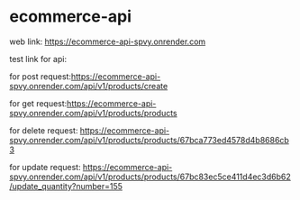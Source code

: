 # ecommerce-api

web link: https://ecommerce-api-spvy.onrender.com

test link for api:

for post request:https://ecommerce-api-spvy.onrender.com/api/v1/products/create

for get request:https://ecommerce-api-spvy.onrender.com/api/v1/products/products

for delete request: https://ecommerce-api-spvy.onrender.com/api/v1/products/products/67bca773ed4578d4b8686cb3

for update request: https://ecommerce-api-spvy.onrender.com/api/v1/products/products/67bc83ec5ce411d4ec3d6b62/update_quantity?number=155
